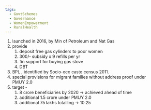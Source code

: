 ```yaml
---
tags:
  - GovtSchemes
  - Governance
  - WomenEmpowerment
  - RuralHealth
---
```

1. launched in 2016, by Min of Petroleum and Nat Gas
2. provide 
	1. deposit free gas cylinders to poor women
	2. 300/- subsidy x 9 refills per yr
	3. fin support for buying gas stove
	4. DBT
3. BPL , identified by Socio-eco caste census 2011.
4. special provisions for migrant families without address proof under PMUY 2.0
5. target -
	1. 8 crore beneficiaries by 2020 -> achieved ahead of time
	2. additional 1.5 crore under PMUY 2.0
	3. additional 75 lakhs totalling -> 10.25